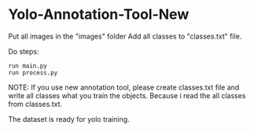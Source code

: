 # Yolo-Annotation-Tool-New

Put all images in the "images" folder
Add all classes to "classes.txt" file.

Do steps:
```
run main.py
run process.py
```

NOTE: If you use new annotation tool, please create classes.txt file and write all classes what you train the objects. Because i read the all classes from classes.txt.

The dataset is ready for yolo training.
